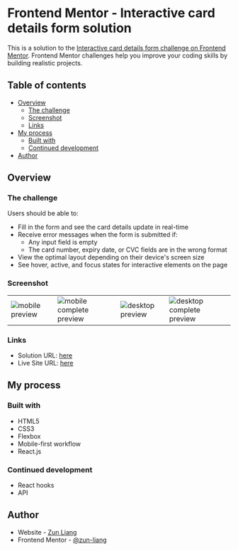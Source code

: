 # Frontend Mentor - Interactive card details form solution

This is a solution to the [Interactive card details form challenge on Frontend Mentor](https://www.frontendmentor.io/challenges/interactive-card-details-form-XpS8cKZDWw). Frontend Mentor challenges help you improve your coding skills by building realistic projects. 

## Table of contents

- [Overview](#overview)
  - [The challenge](#the-challenge)
  - [Screenshot](#screenshot)
  - [Links](#links)
- [My process](#my-process)
  - [Built with](#built-with)
  - [Continued development](#continued-development)
- [Author](#author)


## Overview

### The challenge

Users should be able to:

- Fill in the form and see the card details update in real-time
- Receive error messages when the form is submitted if:
  - Any input field is empty
  - The card number, expiry date, or CVC fields are in the wrong format
- View the optimal layout depending on their device's screen size
- See hover, active, and focus states for interactive elements on the page

### Screenshot

<table>
    <tr>
        <td>
            <img 
                src=".screenshots/screenshot_mobile.png"
                alt="mobile preview" />
        </td>
        <td>
            <img 
                src=".screenshots/screenshot_mobile_completed.png"
                alt="mobile complete preview" />
        </td>
        <td>
            <img 
                src=".screenshots/screenshot_desktop.png"
                alt="desktop preview" />
        </td>
        <td>
            <img 
                src=".screenshots/screenshot_desktop_completed.png"
                alt="desktop complete preview" />
        </td>
    </tr>
</table>

### Links

- Solution URL: [here](https://www.frontendmentor.io/solutions/)
- Live Site URL: [here](https://zun-liang.github.io/interactive-card-details-form-main/)

## My process

### Built with

- HTML5
- CSS3
- Flexbox
- Mobile-first workflow
- React.js


### Continued development

- React hooks
- API


## Author

- Website - [Zun Liang](https://zun-liang.github.io/)
- Frontend Mentor - [@zun-liang](https://www.frontendmentor.io/profile/zun-liang)


